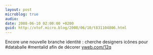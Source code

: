 ```yaml
---
layout: post
microblog: true
audio: 
date: 2008-06-10 02:00:00 +0200
guid: http://xtof.micro.blog/2008/06/10/t831104806.html
---
```

Encore une nouvelle branche identité : cherche designers icônes pour #databalle #mentalid afin de décorer [yweb.com/12q](http://yweb.com/12q)
